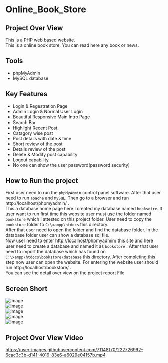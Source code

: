# Online_Book_Store
## Project Over View
This is a PHP web based website.<br>
This is a online book store. You can read here any book or news.

## Tools
- phpMyAdmin
- MySQL database

## Key Features
- Login & Regestration Page
- Admin Login & Normal User Login
- Beautiful Responsive Main Intro Page
- Search Bar
- Highlight Recent Post
- Catagory wise post
- Post details with date & time
- Short review of the post
- Details review of the post
- Delete & Modify post capability
- Logout capability
- No one can show the user password(password security)

## How to Run the project
First user need to run the `phpMyAdmin` control panel software. After that user need to run `apache` and `MySQL`. 
Then go to a browser and run http://localhost/phpmyadmin/ . <br>This a database home page here I created my database named `booksotre`. 
If user want to run first time this website user must use the folder named `bookstore` which I attested on this project folder. 
User need to copy the `bookstore`  folder to `C:\xampp\htdocs` this directory.<br> After that user need to open the folder and find the database folder. 
In the database folder user can show a database sql file. <br>Now user need to enter http://localhost/phpmyadmin/ this site and here user need to create  a 
database and named it as `bookstore` . After that user need to import the database which has found on `C:\xampp\htdocs\bookstore\database` this directory.
After completing this step now user can open the website. For entering the website user should run http://localhost/bookstore/ .
<br>You can see the detail over view on the project report File

## Screen Short
![image](https://user-images.githubusercontent.com/71148170/222725399-8f51d70b-9d19-4793-a518-e5b6a567e54c.png)
<br>
![image](https://user-images.githubusercontent.com/71148170/222725515-a0f34ee7-6936-4dd6-a22f-84144aa120bf.png)
<br>
![image](https://user-images.githubusercontent.com/71148170/222725627-b6c568b5-40cf-476c-b78e-cf21c0e336a1.png)
<br>
![image](https://user-images.githubusercontent.com/71148170/222725794-94d1f8ea-0874-4f98-a8e1-8c0cff808c70.png)
<br>
![image](https://user-images.githubusercontent.com/71148170/222725948-ccbd0247-3135-4e40-b4b0-fd1a26d74e0c.png)

## Project Over View Video
https://user-images.githubusercontent.com/71148170/222726992-6cac3c3b-d141-4019-83e6-a6029e04157b.mp4
